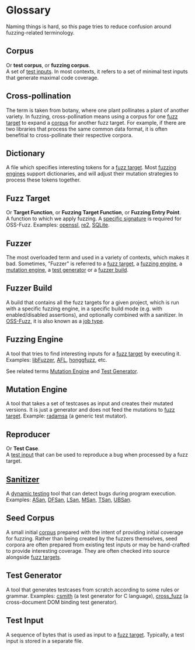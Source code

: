 # Glossary

Naming things is hard, so this page tries to reduce confusion around fuzzing-related terminology.

## Corpus
Or **test corpus**, or **fuzzing corpus**.<BR>
A set of [test inputs](#test-input). In most contexts, it refers to a set of minimal test inputs that generate maximal code coverage.

## Cross-pollination
The term is taken from botany, where one plant pollinates a plant of another variety.
In fuzzing, cross-pollination means using a corpus for one
[fuzz target](#fuzz-target) to expand a [corpus](#corpus) for another fuzz target.
For example, if there are two libraries that process the same common data
format, it is often benefitial to cross-pollinate their respective corpora.

## Dictionary
A file which specifies interesting tokens for a [fuzz target](#fuzz-target).
Most [fuzzing engines](#fuzzing-engine) support dictionaries, and will adjust
their mutation strategies to process these tokens together.

## Fuzz Target
Or **Target Function**, or **Fuzzing Target Function**, or **Fuzzing Entry Point**.<BR>
A function to which we apply fuzzing. A [specific signature](http://libfuzzer.info#fuzz-target) is required for OSS-Fuzz.
Examples: [openssl](https://github.com/openssl/openssl/blob/master/fuzz/x509.c),
[re2](https://github.com/google/re2/blob/master/re2/fuzzing/re2_fuzzer.cc),
[SQLite](https://www.sqlite.org/src/artifact/ad79e867fb504338).

## Fuzzer
The most overloaded term and used in a variety of contexts, which makes it bad.
Sometimes, "Fuzzer" is referred to a [fuzz target](#fuzz-target),
a [fuzzing engine](#fuzzing-engine),
a [mutation engine](#mutation-engine),
a [test generator](#test-generator) or
a [fuzzer build](#fuzzer-build).

## Fuzzer Build
A build that contains all the fuzz targets for a given project, which is run with a specific fuzzing engine, in a specific build mode (e.g. with enabled/disabled assertions), and optionally combined with a sanitizer.
In [OSS-Fuzz](https://google.github.io/oss-fuzz/), it is also known as a [job type](https://google.github.io/oss-fuzz/reference/glossary/#job-type).

## Fuzzing Engine
A tool that tries to find interesting inputs for a [fuzz target](#fuzz-target) by executing it.
Examples: [libFuzzer](http://libfuzzer.info),
[AFL](lcamtuf.coredump.cx/afl/),
[honggfuzz](https://github.com/google/honggfuzz), etc.

See related terms [Mutation Engine](#mutation-engine) and [Test Generator](#test-generator).

## Mutation Engine
A tool that takes a set of testcases as input and creates their mutated versions.
It is just a generator and does not feed the mutations to [fuzz target](#fuzz-target).
Example: [radamsa](https://github.com/aoh/radamsa) (a generic test mutator).

## Reproducer
Or **Test Case**.<BR>
A [test input](#test-input) that can be used to reproduce a bug when processed
by a fuzz target.

## [Sanitizer](https://github.com/google/sanitizers)
A [dynamic testing](https://en.wikipedia.org/wiki/Dynamic_testing) tool that can detect bugs during program execution.
Examples:
[ASan](http://clang.llvm.org/docs/AddressSanitizer.html),
[DFSan](http://clang.llvm.org/docs/DataFlowSanitizer.html),
[LSan](http://clang.llvm.org/docs/LeakSanitizer.html),
[MSan](http://clang.llvm.org/docs/MemorySanitizer.html),
[TSan](http://clang.llvm.org/docs/ThreadSanitizer.html),
[UBSan](http://clang.llvm.org/docs/UndefinedBehaviorSanitizer.html).

## Seed Corpus
A small initial [corpus](#corpus) prepared with the intent of providing initial
coverage for fuzzing. Rather than being created by the fuzzers themselves, seed
corpora are often prepared from existing test inputs or may be hand-crafted to
provide interesting coverage. They are often checked into source alongside [fuzz
targets](#fuzz-target).

## Test Generator
A tool that generates testcases from scratch according to some rules or grammar.
Examples:
[csmith](https://embed.cs.utah.edu/csmith/) (a test generator for C language),
[cross_fuzz](http://lcamtuf.coredump.cx/cross_fuzz/) (a cross-document DOM binding test generator).

## Test Input
A sequence of bytes that is used as input to a [fuzz target](#fuzz-target).
Typically, a test input is stored in a separate file.
